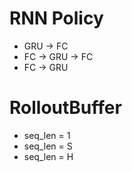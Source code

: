 # RNN Policy
- GRU -> FC
- FC -> GRU -> FC
- FC -> GRU

# RolloutBuffer
- seq_len = 1
- seq_len = S
- seq_len = H 

